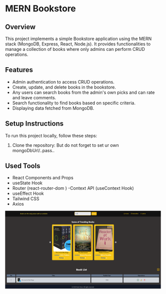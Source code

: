 # MERN Bookstore

## Overview

This project implements a simple Bookstore application using the MERN stack (MongoDB, Express, React, Node.js). It provides functionalities to manage a collection of books where only admins can perform CRUD operations.

## Features

- Admin authentication to access CRUD operations.
- Create, update, and delete books in the bookstore.
- Any users can search books from the admin's own picks and can rate and leave comments.
- Search functionality to find books based on specific criteria.
- Displaying data fetched from MongoDB.

## Setup Instructions

To run this project locally, follow these steps:

1. Clone the repository: But do not forget to set ur own mongoDbUrl/..pass..


## Used Tools
- React Components and Props
- useState Hook
- Router (react-router-dom )
-Context API (useContext Hook)
- useEffect Hook
- Tailwind CSS
- Axios

![Bookstore Screenshot](frontend/src/assets/Screenshot%202024-06-24%20190524.png)


